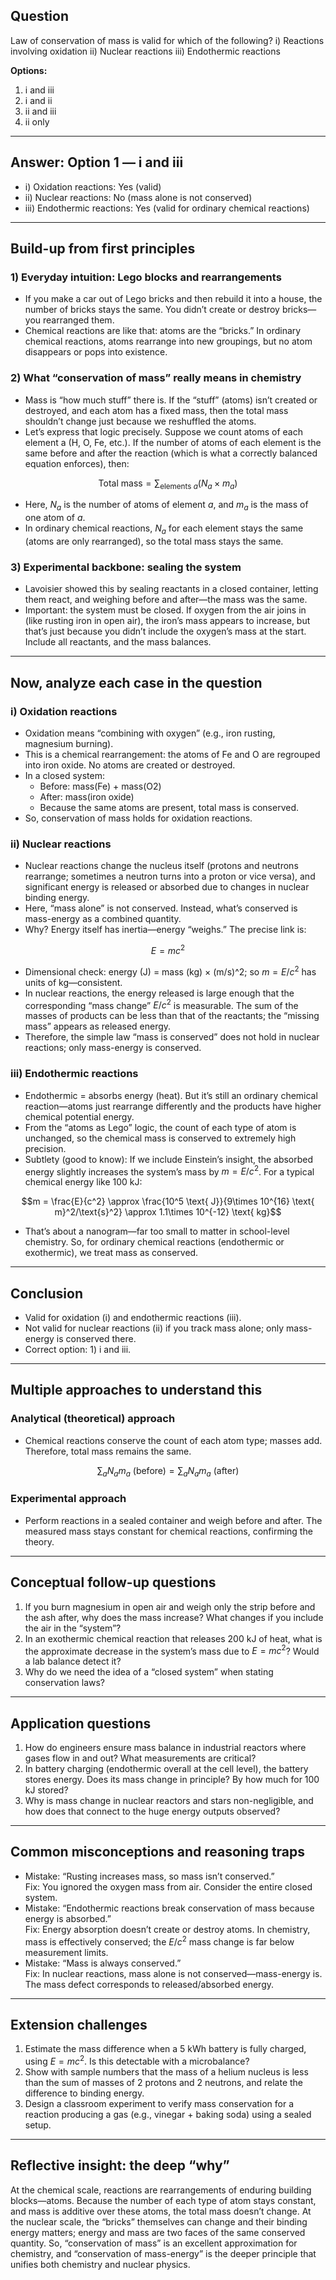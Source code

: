 ## Question
Law of conservation of mass is valid for which of the following?
i) Reactions involving oxidation
ii) Nuclear reactions
iii) Endothermic reactions

**Options:**

1. i and iii
2. i and ii
3. ii and iii
4. ii only

---
## Answer: Option 1 — i and iii

- i) Oxidation reactions: Yes (valid)
- ii) Nuclear reactions: No (mass alone is not conserved)
- iii) Endothermic reactions: Yes (valid for ordinary chemical reactions)

---

## Build-up from first principles

### 1) Everyday intuition: Lego blocks and rearrangements
- If you make a car out of Lego bricks and then rebuild it into a house, the number of bricks stays the same. You didn’t create or destroy bricks—you rearranged them.
- Chemical reactions are like that: atoms are the “bricks.” In ordinary chemical reactions, atoms rearrange into new groupings, but no atom disappears or pops into existence.

### 2) What “conservation of mass” really means in chemistry
- Mass is “how much stuff” there is. If the “stuff” (atoms) isn’t created or destroyed, and each atom has a fixed mass, then the total mass shouldn’t change just because we reshuffled the atoms.
- Let’s express that logic precisely. Suppose we count atoms of each element a (H, O, Fe, etc.). If the number of atoms of each element is the same before and after the reaction (which is what a correctly balanced equation enforces), then:

```math
\text{Total mass} = \sum_{\text{elements } a} (N_a \times m_a)
```

- Here, $N_a$ is the number of atoms of element $a$, and $m_a$ is the mass of one atom of $a$.
- In ordinary chemical reactions, $N_a$ for each element stays the same (atoms are only rearranged), so the total mass stays the same.

### 3) Experimental backbone: sealing the system
- Lavoisier showed this by sealing reactants in a closed container, letting them react, and weighing before and after—the mass was the same.
- Important: the system must be closed. If oxygen from the air joins in (like rusting iron in open air), the iron’s mass appears to increase, but that’s just because you didn’t include the oxygen’s mass at the start. Include all reactants, and the mass balances.

---

## Now, analyze each case in the question

### i) Oxidation reactions
- Oxidation means “combining with oxygen” (e.g., iron rusting, magnesium burning).
- This is a chemical rearrangement: the atoms of Fe and O are regrouped into iron oxide. No atoms are created or destroyed.
- In a closed system:
  - Before: mass(Fe) + mass(O2)
  - After: mass(iron oxide)
  - Because the same atoms are present, total mass is conserved.
- So, conservation of mass holds for oxidation reactions.

### ii) Nuclear reactions
- Nuclear reactions change the nucleus itself (protons and neutrons rearrange; sometimes a neutron turns into a proton or vice versa), and significant energy is released or absorbed due to changes in nuclear binding energy.
- Here, “mass alone” is not conserved. Instead, what’s conserved is mass-energy as a combined quantity.
- Why? Energy itself has inertia—energy “weighs.” The precise link is:

```math
E = mc^2
```

- Dimensional check: energy (J) = mass (kg) × (m/s)^2; so $m = E/c^2$ has units of kg—consistent.
- In nuclear reactions, the energy released is large enough that the corresponding “mass change” $E/c^2$ is measurable. The sum of the masses of products can be less than that of the reactants; the “missing mass” appears as released energy.
- Therefore, the simple law “mass is conserved” does not hold in nuclear reactions; only mass-energy is conserved.

### iii) Endothermic reactions
- Endothermic = absorbs energy (heat). But it’s still an ordinary chemical reaction—atoms just rearrange differently and the products have higher chemical potential energy.
- From the “atoms as Lego” logic, the count of each type of atom is unchanged, so the chemical mass is conserved to extremely high precision.
- Subtlety (good to know): If we include Einstein’s insight, the absorbed energy slightly increases the system’s mass by $m = E/c^2$. For a typical chemical energy like 100 kJ:

```math
m = \frac{E}{c^2} \approx \frac{10^5 \text{ J}}{9\times 10^{16} \text{ m}^2/\text{s}^2} \approx 1.1\times 10^{-12} \text{ kg}
```

- That’s about a nanogram—far too small to matter in school-level chemistry. So, for ordinary chemical reactions (endothermic or exothermic), we treat mass as conserved.

---

## Conclusion
- Valid for oxidation (i) and endothermic reactions (iii).
- Not valid for nuclear reactions (ii) if you track mass alone; only mass-energy is conserved there.
- Correct option: 1) i and iii.

---

## Multiple approaches to understand this

### Analytical (theoretical) approach
- Chemical reactions conserve the count of each atom type; masses add. Therefore, total mass remains the same.

```math
\sum_a N_a m_a \text{ (before)} = \sum_a N_a m_a \text{ (after)}
```

### Experimental approach
- Perform reactions in a sealed container and weigh before and after. The measured mass stays constant for chemical reactions, confirming the theory.

---

## Conceptual follow-up questions
1. If you burn magnesium in open air and weigh only the strip before and the ash after, why does the mass increase? What changes if you include the air in the “system”?
2. In an exothermic chemical reaction that releases 200 kJ of heat, what is the approximate decrease in the system’s mass due to $E=mc^2$? Would a lab balance detect it?
3. Why do we need the idea of a “closed system” when stating conservation laws?

---

## Application questions
1. How do engineers ensure mass balance in industrial reactors where gases flow in and out? What measurements are critical?
2. In battery charging (endothermic overall at the cell level), the battery stores energy. Does its mass change in principle? By how much for 100 kJ stored?
3. Why is mass change in nuclear reactors and stars non-negligible, and how does that connect to the huge energy outputs observed?

---

## Common misconceptions and reasoning traps
- Mistake: “Rusting increases mass, so mass isn’t conserved.”  
  Fix: You ignored the oxygen mass from air. Consider the entire closed system.
- Mistake: “Endothermic reactions break conservation of mass because energy is absorbed.”  
  Fix: Energy absorption doesn’t create or destroy atoms. In chemistry, mass is effectively conserved; the $E/c^2$ mass change is far below measurement limits.
- Mistake: “Mass is always conserved.”  
  Fix: In nuclear reactions, mass alone is not conserved—mass-energy is. The mass defect corresponds to released/absorbed energy.

---

## Extension challenges
1. Estimate the mass difference when a 5 kWh battery is fully charged, using $E=mc^2$. Is this detectable with a microbalance?
2. Show with sample numbers that the mass of a helium nucleus is less than the sum of masses of 2 protons and 2 neutrons, and relate the difference to binding energy.
3. Design a classroom experiment to verify mass conservation for a reaction producing a gas (e.g., vinegar + baking soda) using a sealed setup.

---

## Reflective insight: the deep “why”
At the chemical scale, reactions are rearrangements of enduring building blocks—atoms. Because the number of each type of atom stays constant, and mass is additive over these atoms, the total mass doesn’t change. At the nuclear scale, the “bricks” themselves can change and their binding energy matters; energy and mass are two faces of the same conserved quantity. So, “conservation of mass” is an excellent approximation for chemistry, and “conservation of mass-energy” is the deeper principle that unifies both chemistry and nuclear physics.